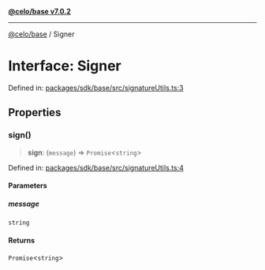[**@celo/base v7.0.2**](../README.md)

***

[@celo/base](../README.md) / Signer

# Interface: Signer

Defined in: [packages/sdk/base/src/signatureUtils.ts:3](https://github.com/celo-org/developer-tooling/blob/master/packages/sdk/base/src/signatureUtils.ts#L3)

## Properties

### sign()

> **sign**: (`message`) => `Promise`\<`string`\>

Defined in: [packages/sdk/base/src/signatureUtils.ts:4](https://github.com/celo-org/developer-tooling/blob/master/packages/sdk/base/src/signatureUtils.ts#L4)

#### Parameters

##### message

`string`

#### Returns

`Promise`\<`string`\>
